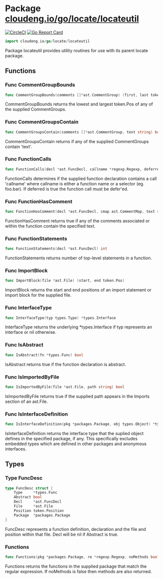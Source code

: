# Package [cloudeng.io/go/locate/locateutil](https://pkg.go.dev/cloudeng.io/go/locate/locateutil?tab=doc)
[![CircleCI](https://circleci.com/gh/cloudengio/go.gotools.svg?style=svg)](https://circleci.com/gh/cloudengio/go.gotools) [![Go Report Card](https://goreportcard.com/badge/cloudeng.io/go/locate/locateutil)](https://goreportcard.com/report/cloudeng.io/go/locate/locateutil)

```go
import cloudeng.io/go/locate/locateutil
```

Package locateutil provides utility routines for use with its parent locate
package.

## Functions
### Func CommentGroupBounds
```go
func CommentGroupBounds(comments []*ast.CommentGroup) (first, last token.Pos)
```
CommentGroupBounds returns the lowest and largest token.Pos of any of the
supplied CommentGroups.

### Func CommentGroupsContain
```go
func CommentGroupsContain(comments []*ast.CommentGroup, text string) bool
```
CommentGroupsContain returns if any of the supplied CommentGroups contain
'text'.

### Func FunctionCalls
```go
func FunctionCalls(decl *ast.FuncDecl, callname *regexp.Regexp, deferred bool) []ast.Node
```
FunctionCalls determines if the supplied function declaration contains a
call 'callname' where callname is either a function name or a selector (eg.
foo.bar). If deferred is true the function call must be defer'ed.

### Func FunctionHasComment
```go
func FunctionHasComment(decl *ast.FuncDecl, cmap ast.CommentMap, text string) bool
```
FunctionHasComment returns true if any of the comments associated or within
the function contain the specified text.

### Func FunctionStatements
```go
func FunctionStatements(decl *ast.FuncDecl) int
```
FunctionStatements returns number of top-level statements in a function.

### Func ImportBlock
```go
func ImportBlock(file *ast.File) (start, end token.Pos)
```
ImportBlock returns the start and end positions of an import statement or
import block for the supplied file.

### Func InterfaceType
```go
func InterfaceType(typ types.Type) *types.Interface
```
InterfaceType returns the underlying *types.Interface if typ represents an
interface or nil otherwise.

### Func IsAbstract
```go
func IsAbstract(fn *types.Func) bool
```
IsAbstract returns true if the function declaration is abstract.

### Func IsImportedByFile
```go
func IsImportedByFile(file *ast.File, path string) bool
```
IsImportedByFile returns true if the supplied path appears in the Imports
section of an ast.File.

### Func IsInterfaceDefinition
```go
func IsInterfaceDefinition(pkg *packages.Package, obj types.Object) *types.Interface
```
IsInterfaceDefinition returns the interface type that the suplied object
defines in the specified package, if any. This specifically excludes
embedded types which are defined in other packages and anonymous interfaces.



## Types
### Type FuncDesc
```go
type FuncDesc struct {
	Type     *types.Func
	Abstract bool
	Decl     *ast.FuncDecl
	File     *ast.File
	Position token.Position
	Package  *packages.Package
}
```
FuncDesc represents a function definition, declaration and the file and
position within that file. Decl will be nil if Abstract is true.

### Functions

```go
func Functions(pkg *packages.Package, re *regexp.Regexp, noMethods bool) []FuncDesc
```
Functions returns the functions in the supplied package that match the
regular expression. If noMethods is false then methods are also returned.






